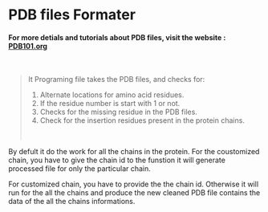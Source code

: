 #  PDB files Formater
#### For more detials and tutorials about PDB files, visit the website : [PDB101.org](https://pdb101.rcsb.org/)
<br>

> It Programing file takes the PDB files, and checks for:
>    1. Alternate locations for amino acid residues.
>    2. If the residue number is start with 1 or not.
>    3. Checks for the missing residue in the PDB files.
>    4. Check for the insertion residues present in the protein chains.
> <br>
>
<p> By defult it do the work for all the chains in the protein. For the coustomized chain, you have to give the chain id to the funstion it will generate processed file for only the particular chain.<p>

<p>For customized chain, you have to provide the the chain id. Otherwise it will run for the all the chains and produce the new cleaned PDB file contains the data of the all the chains informations.